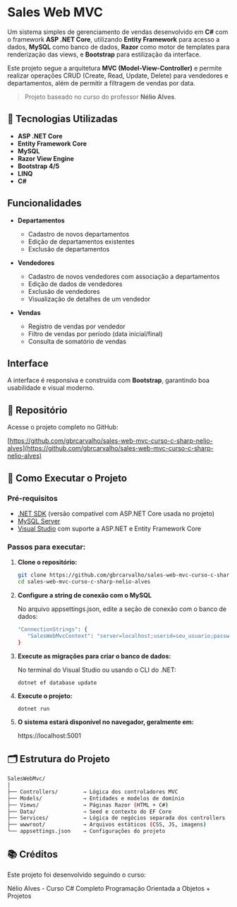 # Sales Web MVC

Um sistema simples de gerenciamento de vendas desenvolvido em **C#** com o framework **ASP .NET Core**, utilizando **Entity Framework** para acesso a dados, **MySQL** como banco de dados, **Razor** como motor de templates para renderização das views, e **Bootstrap** para estilização da interface.

Este projeto segue a arquitetura **MVC (Model-View-Controller)** e permite realizar operações CRUD (Create, Read, Update, Delete) para vendedores e departamentos, além de permitir a filtragem de vendas por data.

> Projeto baseado no curso do professor **Nélio Alves**.

## 🔧 Tecnologias Utilizadas

- **ASP .NET Core**
- **Entity Framework Core**
- **MySQL**
- **Razor View Engine**
- **Bootstrap 4/5**
- **LINQ**
- **C#**

## Funcionalidades

- **Departamentos**
  - Cadastro de novos departamentos
  - Edição de departamentos existentes
  - Exclusão de departamentos

- **Vendedores**
  - Cadastro de novos vendedores com associação a departamentos
  - Edição de dados de vendedores
  - Exclusão de vendedores
  - Visualização de detalhes de um vendedor

- **Vendas**
  - Registro de vendas por vendedor
  - Filtro de vendas por período (data inicial/final)
  - Consulta de somatório de vendas

## Interface

A interface é responsiva e construída com **Bootstrap**, garantindo boa usabilidade e visual moderno.

## 🔗 Repositório

Acesse o projeto completo no GitHub:

[https://github.com/gbrcarvalho/sales-web-mvc-curso-c-sharp-nelio-alves](https://github.com/gbrcarvalho/sales-web-mvc-curso-c-sharp-nelio-alves)

## 🚀 Como Executar o Projeto

### Pré-requisitos

- [.NET SDK](https://dotnet.microsoft.com/download) (versão compatível com ASP.NET Core usada no projeto)
- [MySQL Server](https://dev.mysql.com/downloads/mysql/)
- [Visual Studio](https://visualstudio.microsoft.com/) com suporte a ASP.NET e Entity Framework Core

### Passos para executar:

1. **Clone o repositório:**

   ```bash
   git clone https://github.com/gbrcarvalho/sales-web-mvc-curso-c-sharp-nelio-alves.git
   cd sales-web-mvc-curso-c-sharp-nelio-alves
   ```

2. **Configure a string de conexão com o MySQL**

   No arquivo appsettings.json, edite a seção de conexão com o banco de dados:  
   ```bash
   "ConnectionStrings": {
      "SalesWebMvcContext": "server=localhost;userid=seu_usuario;password=sua_senha;database=saleswebmvcapp"
   }
   ```

4. **Execute as migrações para criar o banco de dados:**

   No terminal do Visual Studio ou usando o CLI do .NET:

   ```
   dotnet ef database update
   ```

5. **Execute o projeto:**

   ```bash
   dotnet run
   ```

6. **O sistema estará disponível no navegador, geralmente em:**

   https://localhost:5001

## 🗂️ Estrutura do Projeto

   ```bash
   SalesWebMvc/
   │
   ├── Controllers/        → Lógica dos controladores MVC
   ├── Models/             → Entidades e modelos de domínio
   ├── Views/              → Páginas Razor (HTML + C#)
   ├── Data/               → Seed e contexto do EF Core
   ├── Services/           → Lógica de negócios separada dos controllers
   ├── wwwroot/            → Arquivos estáticos (CSS, JS, imagens)
   └── appsettings.json    → Configurações do projeto
   ```

## 📚 Créditos

Este projeto foi desenvolvido seguindo o curso:

Nélio Alves - Curso C# Completo Programação Orientada a Objetos + Projetos